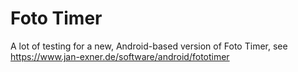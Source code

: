 # Foto Timer

A lot of testing for a new, Android-based version of Foto Timer, see https://www.jan-exner.de/software/android/fototimer
